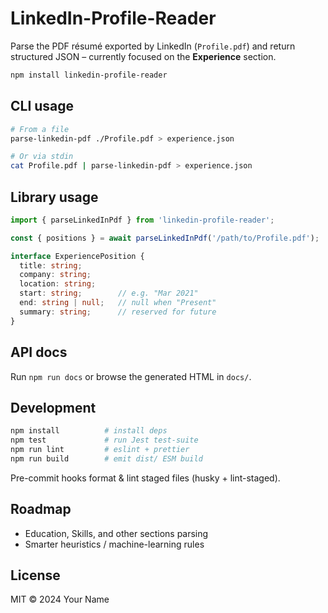 # LinkedIn-Profile-Reader

Parse the PDF résumé exported by LinkedIn (`Profile.pdf`) and return structured JSON – currently focused on the **Experience** section.

```sh
npm install linkedin-profile-reader
```

## CLI usage

```sh
# From a file
parse-linkedin-pdf ./Profile.pdf > experience.json

# Or via stdin
cat Profile.pdf | parse-linkedin-pdf > experience.json
```

## Library usage

```ts
import { parseLinkedInPdf } from 'linkedin-profile-reader';

const { positions } = await parseLinkedInPdf('/path/to/Profile.pdf');
```

```ts
interface ExperiencePosition {
  title: string;
  company: string;
  location: string;
  start: string;        // e.g. "Mar 2021"
  end: string | null;   // null when "Present"
  summary: string;      // reserved for future
}
```

## API docs
Run `npm run docs` or browse the generated HTML in `docs/`.

## Development

```sh
npm install          # install deps
npm test             # run Jest test-suite
npm run lint         # eslint + prettier
npm run build        # emit dist/ ESM build
```

Pre-commit hooks format & lint staged files (husky + lint-staged).

## Roadmap
* Education, Skills, and other sections parsing
* Smarter heuristics / machine-learning rules

## License

MIT © 2024 Your Name
